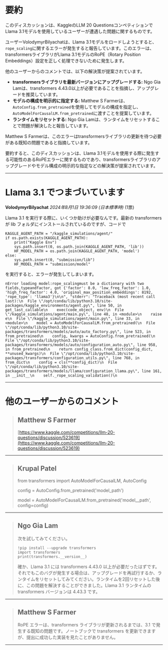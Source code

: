 # 要約 
このディスカッションは、KaggleのLLM 20 QuestionsコンペティションでLlama 3.1モデルを使用しているユーザーが遭遇した問題に関するものです。

ユーザーVolodymyrBilyachatは、Llama 3.1モデルをロードしようとすると、`rope_scaling`に関するエラーが発生すると報告しています。このエラーは、transformersライブラリがLlama 3.1モデルのRoPE（Rotary Position Embeddings）設定を正しく処理できないために発生します。

他のユーザーからのコメントでは、以下の解決策が提案されています。

* **transformersライブラリを最新バージョンにアップグレードする:** Ngo Gia Lamは、transformers 4.43.0以上が必要であることを指摘し、アップグレードを推奨しています。
* **モデルの構成を明示的に指定する:** Matthew S Farmerは、`AutoConfig.from_pretrained`を使用してモデルの構成を指定し、`AutoModelForCausalLM.from_pretrained`に渡すことを提案しています。
* **ランタイムをリセットする:** Ngo Gia Lamは、ランタイムをリセットすることで問題が解決したと報告しています。

Matthew S Farmerは、このエラーはtransformersライブラリの更新を待つ必要がある既知の問題であると指摘しています。

要約すると、このディスカッションは、Llama 3.1モデルを使用する際に発生する可能性のあるRoPEエラーに関するものであり、transformersライブラリのアップグレードやモデル構成の明示的な指定などの解決策が提案されています。


---
# Llama 3.1 でつまづいています

**VolodymyrBilyachat** *2024年8月1日 19:36:09 (日本標準時)* (1票)

Llama 3.1 を実行する際に、いくつか助けが必要なんです。最新の transformers が lib フォルダにインストールされているのですが、コードで

```
KAGGLE_AGENT_PATH = "/kaggle_simulations/agent/"
if os.path.exists(KAGGLE_AGENT_PATH):
    print("Kaggle Env")
    sys.path.insert(0, os.path.join(KAGGLE_AGENT_PATH, 'lib'))
    HF_MODEL_PATH = os.path.join(KAGGLE_AGENT_PATH, 'model')
else:
    sys.path.insert(0, "submission/lib")
    HF_MODEL_PATH = "submission/model"
```

を実行すると、エラーが発生してしまいます。

```
nError loading model:rope_scalingmust be a dictionary with two fields,typeandfactor, got {'factor': 8.0, 'low_freq_factor': 1.0, 'high_freq_factor': 4.0, 'original_max_position_embeddings': 8192, 'rope_type': 'llama3'}\n\n", "stderr": "Traceback (most recent call last):\n  File \"/opt/conda/lib/python3.10/site-packages/kaggle_environments/agent.py\", line 50, in get_last_callable\n    exec(code_object, env)\n  File \"/kaggle_simulations/agent/main.py\", line 48, in <module>\n    raise e\n  File \"/kaggle_simulations/agent/main.py\", line 33, in <module>\n    model = AutoModelForCausalLM.from_pretrained(\n  File \"/opt/conda/lib/python3.10/site-packages/transformers/models/auto/auto_factory.py\", line 523, in from_pretrained\n    config, kwargs = AutoConfig.from_pretrained(\n  File \"/opt/conda/lib/python3.10/site-packages/transformers/models/auto/configuration_auto.py\", line 958, in from_pretrained\n    return config_class.from_dict(config_dict, **unused_kwargs)\n  File \"/opt/conda/lib/python3.10/site-packages/transformers/configuration_utils.py\", line 768, in from_dict\n    config = cls(**config_dict)\n  File \"/opt/conda/lib/python3.10/site-packages/transformers/models/llama/configuration_llama.py\", line 161, in __init__\n    self._rope_scaling_validation()\n
```

---
# 他のユーザーからのコメント

> ## Matthew S Farmer
> 
> [https://www.kaggle.com/competitions/llm-20-questions/discussion/523619](https://www.kaggle.com/competitions/llm-20-questions/discussion/523619)
> 
> 
> 
---
> ## Krupal Patel
> 
> from transformers import AutoModelForCausalLM, AutoConfig
> 
> config = AutoConfig.from_pretrained('model_path')
> 
> model = AutoModelForCausalLM.from_pretrained('model__path', config=config)
> 
> 
> 
---
> ## Ngo Gia Lam
> 
> 次を試してみてください。
> 
> ```
> !pip install --upgrade transformers
> import transformers
> print(transformers.__version__)
> 
> ```
> 
> 確か、Llama 3.1 には transformers 4.43.0 以上が必要だったはずです。それでもこのバグが発生する場合は、アップグレードを再試行するか、ランタイムをリセットしてみてください。ランタイムを2回リセットした後に、この問題を解決することができました。Llama 3.1 ランタイムの transformers バージョンは 4.43.3 です。
> 
> 
> 
---
> ## Matthew S Farmer
> 
> RoPE エラーは、transformers ライブラリが更新されるまでは、3.1 で発生する既知の問題です。ノートブックで transformers を更新できますが、提出に成功した実装を見たことがありません。
> 
> 
> 
---



